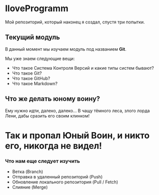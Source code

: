 # IloveProgramm
Мой репозиторий, который наконец я создал, спустя три попытки. 

## Текущий модуль
В данный момент мы изучаем модуль под названием **Git**.

Мы уже знаем следующие вещи:
* Что такое Система Контроля Версий и какие типы систем бывают?
* Что такое Git?
* Что такое GitHub?
* Что такое Markdown?

## Что же делать юному воину? 

Ему нужно идти, далеко, далеко... В чащу тёмного леса, злого лорда Лени, дабы сразить его своим клинком!

# Так и пропал Юный Воин, и никто его, никогда не видел!

### Что нам еще следует изучить
* Ветка (Branch)
* Отправка в удаленный репозиторий (Push)
* Обновление локального репозитория (Pull / Fetch)
* Слияние (Merge)